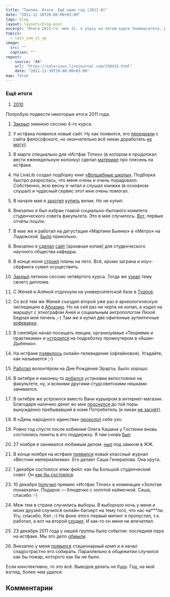 ```yaml
---
title: "Тропин. Итоги. Ещё один год [2011-й]"
date: "2011-12-30T20:00:00+03:00"
tags: blog
layout: layouts/blog-post
excerpt: "Итоги 2011-го: мне 21, я учусь на пятом курсе Университета, работаю в студсовете, живу в общаге и иногда хожу на митинги."
topics:
  - lets_sum_it_up
image:
  src: ""
  caption: ""
repost:
    source: "ЖЖ"
    url: "https://valeriuus.livejournal.com/250432.html"
    date: "2011-12-30T20:00:00+03:00"
map: false
---
```


### Ещё итоги

1. [2010](/blog/2010-12-25-lets-sum-it-up/)

<p class="drop-cap">
Попробую подвести некоторые итоги 2011 года.
</p>

1. <a href="http://valeriuus.livejournal.com/163272.html">Закрыл</a> зимнюю сессию 4-го курса.

2. У истфака появился новый сайт. Ну как появился, его <a href="http://valeriuus.livejournal.com/171762.html">передрали</a> с сайта философского, но окончательно всё никак доработать <a href="http://valeriuus.livejournal.com/177976.html">не могут</a>.

3. В марте специально для «Истфак Times» (в котором я продолжал вести еженедельную колонку) сделал <a href="http://valeriuus.livejournal.com/185225.html">материал</a> про плесень на истфаке.

4. На LiveLib создал подборку книг <a href="http://www.livelib.ru/selection/2461">«Волшебные школы»</a>. Подборка быстро разрослась, что меня очень и очень порадовало. Собственно, всю весну я читал и слушал книжки (в основном слушал) и чудесный сервис этот мне очень помогал.

5. В начале мая я <a href="http://valeriuus.livejournal.com/200516.html">захотел</a> <a href="http://valeriuus.livejournal.com/200747.html">купить</a> велик. Но не купил.

6. Внезапно я был избран главой социально-бытового комитета студенческого совета факультета. Это в мае случилось. <a href="http://valeriuus.livejournal.com/203063.html">Вот</a>, первые отчёты пошли.

7. В мае же я работал на дегустации «Мартини Бьянко» в «Метро» на Ладожской. <a href="http://valeriuus.livejournal.com/209655.html">Было</a> прикольно. 

8. Внезапно я <a href="http://valeriuus.livejournal.com/213679.html">сделал</a> [сайт](https://web.archive.org/web/20171218203551/https://museology-sno.history.spbu.ru/) [архивная копия] для студенческого научного общества кафедры.

9. В конце июня <a href="http://valeriuus.livejournal.com/216916.html">строил</a> планы на лето. Всё, кроме заграна и коуч-сёрфинга сумел осуществить.

10. <a href="http://valeriuus.livejournal.com/218583.html">Закрыл</a> летнюю сессию четвёртого курса. Тогда же <a href="http://valeriuus.livejournal.com/219310.html">узнал</a> тему своего диплома.

11. С Женей и Алёной отдохнули на университетской базе в <a href="http://valeriuus.livejournal.com/tag/Туапсе/">Туапсе</a>. 

12. Со всё тем же Женей съездил второй уже раз в археологическую экспедицию в <a href="http://valeriuus.livejournal.com/tag/Абхазия/">Абхазию</a>. Но на сей раз ни черта не копал, а ходил на маршрут с этнографом Аней и социальным антропологом Лизой. Бедная моя печень ;-) Там же я купил две офигенные аутентичные <a href="http://valeriuus.livejournal.com/227468.html">кофеварки</a>.

14. В сентябре начал посещать лекции, организуемые «Теориями и практиками» и <a href="http://valeriuus.livejournal.com/230023.html">устроился</a> на подработку промоутером в «Ашан-Дыбенко». 

15. На истфаке <a href="http://valeriuus.livejournal.com/231756.html">появилось</a> онлайн-телевидение (офлайновое). Угадайте, как называется ;-)

16. <a href="http://valeriuus.livejournal.com/234288.html">Работал</a> волонтёром на Дне Рождения Эрарты. Было хорошо.

17. В октябре я наконец-то <a href="http://valeriuus.livejournal.com/237075.html">добился</a> установки велостоянки на факультете, ну, и всякими другими студсоветскими няшками занимался.

18. В октябре же устроился вместо Вани курьером в интернет-магазин. Благодаря наличию денег во мне <a href="http://valeriuus.livejournal.com/239835.html">проснулся</a> до той поры вынужденно пребывавший в коме Потребитель (и никак <a href="http://valeriuus.livejournal.com/250193.html">не заснёт</a>).

19. В «День народного единства» <a href="http://valeriuus.livejournal.com/240608.html">проколол</a> себе ухо.

20. Ровно год спустя после избиения Олега Кашина у Гостинки вновь состоялись пикеты в его поддержку. Я там снова <a href="http://valeriuus.livejournal.com/241103.html">был</a>.

21. 27 ноября я занимался любимым делом: <a href="http://valeriuus.livejournal.com/243870.html">ныл</a> под замком в ЖЖ.

22. В конце ноября на истфаке <a href="http://valeriuus.livejournal.com/243601.html">появился</a> новый классный журнал «Вестник империализма». Его делает Саша Генералова. Она крута.

23. 1 декабря состоялся эпик-фейл: как бы Большой студенческий совет. Он <a href="http://valeriuus.livejournal.com/244218.html">как бы состоялся</a>.

24. 10 декабря <a href="http://valeriuus.livejournal.com/247710.html">получил</a> премию «Истфак Times» в номинации «Золотая понаехала». Подарок — блюдечко с золотой каёмочкой. Саша, спасибо :-)

25. Меж тем в стране случились выборы. В выборную ночь у меня и моих друзей случился онлайн-батхерт на тему того, что нас на***ли. Угу, спасибо, Кэп ;-) На фоне этого первый митинг я пропустил, т.к. работал, а вот на второй <a href="http://valeriuus.livejournal.com/248806.html">сходил</a>. И как-то он меня не впечатлил.

26. 23 декабря 2011 года у нашей группы было событие: последняя пара на истфаке. Мы это дело <a href="http://valeriuus.livejournal.com/249738.html">обмыли</a>.

27. Внезапно у меня <a href="http://valeriuus.livejournal.com/249972.html">появился</a> стационарный комп и я начал сладострастно его собирать. Параллельно в общежитии случился как бы пожар, которого как бы не было.

Если конспективно, то это всё. Выводов делать не буду. Год, на мой взгляд, более чем удался.

## Комментарии

 <div data-lj-comment-embed="valeriuus--250432--449344" data-domain="valeriuus.livejournal.com" data-journal="valeriuus" data-post-id="250432" data-comment-id="449344" ></div> <script async src="https://l-stat.livejournal.net/js/??sdk.js?v=2"></script> 
